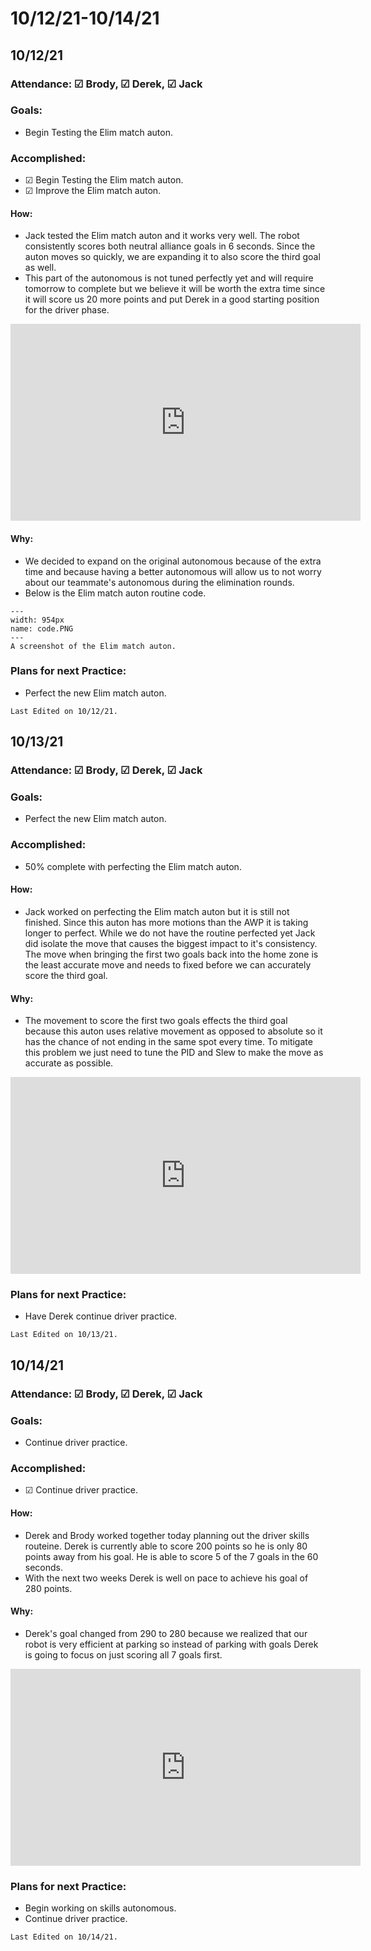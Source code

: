 # 10/12/21-10/14/21
## 10/12/21
### Attendance: &#9745; Brody, &#9745; Derek, &#9745; Jack
### Goals:
- Begin Testing the Elim match auton.
### Accomplished:
- &#9745; Begin Testing the Elim match auton.
- &#9745; Improve the Elim match auton.
#### How:
- Jack tested the Elim match auton and it works very well. The robot consistently scores both neutral alliance goals in 6 seconds. Since the auton moves so quickly, we are expanding it to also score the third goal as well.
- This part of the autonomous is not tuned perfectly yet and will require tomorrow to complete but we believe it will be worth the extra time since it will score us 20 more points and put Derek in a good starting position for the driver phase.

<iframe width="560" height="315" src="https://www.youtube.com/embed/6aMuY6swyXw" title="YouTube video player" frameborder="0" allow="accelerometer; autoplay; clipboard-write; encrypted-media; gyroscope; picture-in-picture" allowfullscreen></iframe>

#### Why:
- We decided to expand on the original autonomous because of the extra time and because having a better autonomous will allow us to not worry about our teammate's autonomous during the elimination rounds.
- Below is the Elim match auton routine code.

```{figure} ././_images/october/code.PNG
---
width: 954px
name: code.PNG
---
A screenshot of the Elim match auton.
```
### Plans for next Practice:
- Perfect the new Elim match auton.

```{important}
Last Edited on 10/12/21.
```


## 10/13/21
### Attendance: &#9745; Brody, &#9745; Derek, &#9745; Jack
### Goals:
- Perfect the new Elim match auton.
### Accomplished:
- 50% complete with perfecting the Elim match auton.
#### How:
- Jack worked on perfecting the Elim match auton but it is still not finished. Since this auton has more motions than the AWP it is taking longer to perfect. While we do not have the routine perfected yet Jack did isolate the move that causes the biggest impact to it's consistency. The move when bringing the first two goals back into the home zone is the least accurate move and needs to fixed before we can accurately score the third goal.
#### Why:
- The movement to score the first two goals effects the third goal because this auton uses relative movement as opposed to absolute so it has the chance of not ending in the same spot every time. To mitigate this problem we just need to tune the PID and Slew to make the move as accurate as possible.

<iframe width="560" height="315" src="https://www.youtube.com/embed/Lcj5ZhbX27A" title="YouTube video player" frameborder="0" allow="accelerometer; autoplay; clipboard-write; encrypted-media; gyroscope; picture-in-picture" allowfullscreen></iframe>

### Plans for next Practice:
- Have Derek continue driver practice.

```{important}
Last Edited on 10/13/21.
```

## 10/14/21
### Attendance: &#9745; Brody, &#9745; Derek, &#9745; Jack
### Goals:
- Continue driver practice.
### Accomplished:
- &#9745; Continue driver practice.
#### How:
- Derek and Brody worked together today planning out the driver skills routeine. Derek is currently able to score 200 points so he is only 80 points away from his goal. He is able to score 5 of the 7 goals in the 60 seconds. 
- With the next two weeks Derek is well on pace to achieve his goal of 280 points.
#### Why:
- Derek's goal changed from 290 to 280 because we realized that our robot is very efficient at parking so instead of parking with goals Derek is going to focus on just scoring all 7 goals first.

<iframe width="560" height="315" src="https://www.youtube.com/embed/QjbHCYF-qcc" title="YouTube video player" frameborder="0" allow="accelerometer; autoplay; clipboard-write; encrypted-media; gyroscope; picture-in-picture" allowfullscreen></iframe>

### Plans for next Practice:
- Begin working on skills autonomous.
- Continue driver practice.

```{important}
Last Edited on 10/14/21.
```
